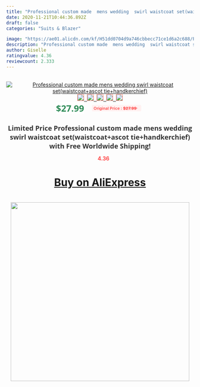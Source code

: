 ```yaml
---
title: "Professional custom made  mens wedding  swirl waistcoat set(waistcoat+ascot tie+handkerchief)"
date: 2020-11-21T10:44:36.892Z
draft: false
categories: "Suits & Blazer"

image: "https://ae01.alicdn.com/kf/H51dd0704d9a746cbbecc71ce1d6a2c688/Professional-custom-made-mens-wedding-swirl-waistcoat-set-waistcoat-ascot-tie-handkerchief-.jpg"
description: "Professional custom made  mens wedding  swirl waistcoat set(waistcoat+ascot tie+handkerchief)"
author: Giselle
ratingvalue: 4.36
reviewcount: 2.333
---
```

<br>
<div style="text-align: center;">
<a href="https://s.click.aliexpress.com/e/_Ap92B3" target="_blank" rel="nofollow noopener noreferrer"><img alt="Professional custom made  mens wedding  swirl waistcoat set(waistcoat+ascot tie+handkerchief)" class="magnifier-image" src="https://ae01.alicdn.com/kf/H51dd0704d9a746cbbecc71ce1d6a2c688/Professional-custom-made-mens-wedding-swirl-waistcoat-set-waistcoat-ascot-tie-handkerchief-.jpg_640x640.jpg">
<br>
<img style="border:1px solid salmon" src="https://ae01.alicdn.com/kf/H51dd0704d9a746cbbecc71ce1d6a2c688/Professional-custom-made-mens-wedding-swirl-waistcoat-set-waistcoat-ascot-tie-handkerchief-.jpg_120x120.jpg">&nbsp;&nbsp;<img style="border:1px solid salmon" src="_120x120.jpg">&nbsp;&nbsp;<img style="border:1px solid salmon" src="_120x120.jpg">&nbsp;&nbsp;<img style="border:1px solid salmon" src="_120x120.jpg">&nbsp;&nbsp;<img style="border:1px solid salmon" src="_120x120.jpg"></a></div><br0>
<div style="text-align: center;"><span style="background-color: white; border: 0px; box-sizing: border-box; color: seagreen; display: inline-block; font-family: &quot;open sans&quot; , &quot;arial&quot; , &quot;helvetica&quot; , sans-serif , &quot;heiti&quot;; font-size: 24px; font-stretch: inherit; font-weight: 700; line-height: inherit; margin: 0px 10px 0px 0px; padding: 0px; vertical-align: middle;">$27.99 </span>
<span style="background: rgb(255 , 241 , 241); border-radius: 3px; border: 0px; box-sizing: border-box; color: #ff4747; display: inline-block; font-family: inherit; font-size: 12px; font-stretch: inherit; font-style: inherit; font-variant: inherit; font-weight: 600; line-height: inherit; margin: 0px; padding: 2px 5px; transform: scale(0.9); vertical-align: middle;">Original Price : <b style="text-decoration: line-through;">$27.99 </b> &nbsp;&nbsp;</span></div>
<h1 style="color: #333333; display: inline-block; font-family: &quot;open sans&quot; , &quot;arial&quot; , &quot;helvetica&quot; , sans-serif , &quot;heiti&quot;; font-size: 18px; font-stretch: inherit; font-weight: 700; text-align: center;">Limited Price Professional custom made  mens wedding  swirl waistcoat set(waistcoat+ascot tie+handkerchief) with Free Worldwide Shipping!</h1>
<div style="color: #ff4747; text-align: center;">
<img src="https://4.bp.blogspot.com/-M0ZcTcb-5uY/XleCXlxnR4I/AAAAAAAAAEc/OrjgMkXV1oMQFaCRZj5HQwOCBcu3w1FegCPcBGAYYCw/s1600/star.png" style="height: 15px;">&nbsp;<b>4.36</b></div>
<div class="button_cont" align="center"><a class="buynow_a" href="https://s.click.aliexpress.com/e/_Ap92B3" target="_blank" rel="nofollow noopener noreferrer"><H1>Buy on AliExpress</H1></a></div><br>
<div class="separator" style="clear: both; text-align: center;">
<img src="https://lh3.googleusercontent.com/-pTy5HemUv9M/XlePHvY0dAI/AAAAAAAAAE4/0nX5iRUoIWY8eMW9Dpxeirr157OZliDIgCLcBGAsYHQ/s1600/badge.gif" width="480">
</div>
